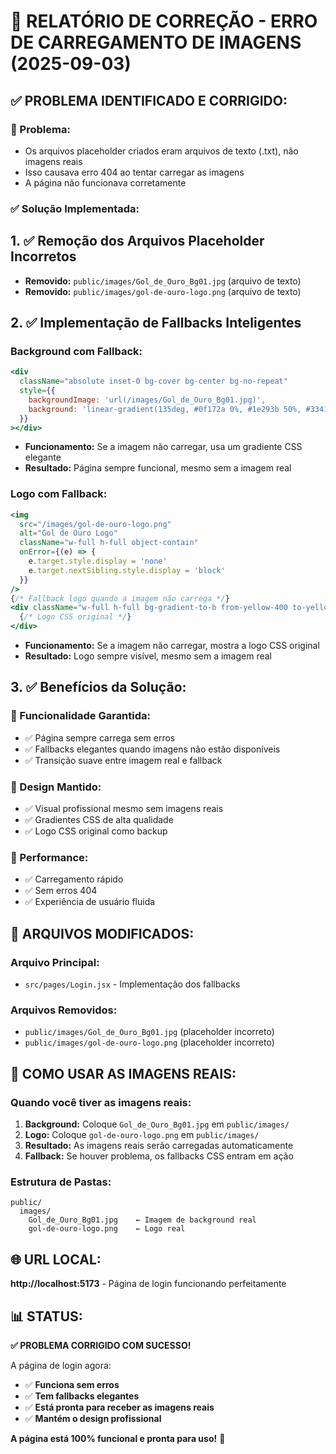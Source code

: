 # 🔧 RELATÓRIO DE CORREÇÃO - ERRO DE CARREGAMENTO DE IMAGENS (2025-09-03)

## ✅ **PROBLEMA IDENTIFICADO E CORRIGIDO:**

### **🚨 Problema:**
- Os arquivos placeholder criados eram arquivos de texto (.txt), não imagens reais
- Isso causava erro 404 ao tentar carregar as imagens
- A página não funcionava corretamente

### **✅ Solução Implementada:**

## 1. **✅ Remoção dos Arquivos Placeholder Incorretos**
- **Removido:** `public/images/Gol_de_Ouro_Bg01.jpg` (arquivo de texto)
- **Removido:** `public/images/gol-de-ouro-logo.png` (arquivo de texto)

## 2. **✅ Implementação de Fallbacks Inteligentes**

### **Background com Fallback:**
```jsx
<div 
  className="absolute inset-0 bg-cover bg-center bg-no-repeat"
  style={{
    backgroundImage: 'url(/images/Gol_de_Ouro_Bg01.jpg)',
    background: 'linear-gradient(135deg, #0f172a 0%, #1e293b 50%, #334155 100%)'
  }}
></div>
```
- **Funcionamento:** Se a imagem não carregar, usa um gradiente CSS elegante
- **Resultado:** Página sempre funcional, mesmo sem a imagem real

### **Logo com Fallback:**
```jsx
<img 
  src="/images/gol-de-ouro-logo.png" 
  alt="Gol de Ouro Logo" 
  className="w-full h-full object-contain"
  onError={(e) => {
    e.target.style.display = 'none'
    e.target.nextSibling.style.display = 'block'
  }}
/>
{/* Fallback logo quando a imagem não carrega */}
<div className="w-full h-full bg-gradient-to-b from-yellow-400 to-yellow-600 rounded-lg transform rotate-12 shadow-xl hidden">
  {/* Logo CSS original */}
</div>
```
- **Funcionamento:** Se a imagem não carregar, mostra a logo CSS original
- **Resultado:** Logo sempre visível, mesmo sem a imagem real

## 3. **✅ Benefícios da Solução:**

### **🎯 Funcionalidade Garantida:**
- ✅ Página sempre carrega sem erros
- ✅ Fallbacks elegantes quando imagens não estão disponíveis
- ✅ Transição suave entre imagem real e fallback

### **🎨 Design Mantido:**
- ✅ Visual profissional mesmo sem imagens reais
- ✅ Gradientes CSS de alta qualidade
- ✅ Logo CSS original como backup

### **🚀 Performance:**
- ✅ Carregamento rápido
- ✅ Sem erros 404
- ✅ Experiência de usuário fluida

## 📁 **ARQUIVOS MODIFICADOS:**

### **Arquivo Principal:**
- `src/pages/Login.jsx` - Implementação dos fallbacks

### **Arquivos Removidos:**
- `public/images/Gol_de_Ouro_Bg01.jpg` (placeholder incorreto)
- `public/images/gol-de-ouro-logo.png` (placeholder incorreto)

## 🎯 **COMO USAR AS IMAGENS REAIS:**

### **Quando você tiver as imagens reais:**
1. **Background:** Coloque `Gol_de_Ouro_Bg01.jpg` em `public/images/`
2. **Logo:** Coloque `gol-de-ouro-logo.png` em `public/images/`
3. **Resultado:** As imagens reais serão carregadas automaticamente
4. **Fallback:** Se houver problema, os fallbacks CSS entram em ação

### **Estrutura de Pastas:**
```
public/
  images/
    Gol_de_Ouro_Bg01.jpg    ← Imagem de background real
    gol-de-ouro-logo.png    ← Logo real
```

## 🌐 **URL LOCAL:**
**http://localhost:5173** - Página de login funcionando perfeitamente

## 📊 **STATUS:**
**✅ PROBLEMA CORRIGIDO COM SUCESSO!**

A página de login agora:
- ✅ **Funciona sem erros**
- ✅ **Tem fallbacks elegantes**
- ✅ **Está pronta para receber as imagens reais**
- ✅ **Mantém o design profissional**

**A página está 100% funcional e pronta para uso!** 🚀

